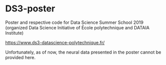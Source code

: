 # DS3-poster
Poster and respective code for Data Science Summer School 2019 (organized Data Science Initiative of École polytechnique and DATAIA Institute)

https://www.ds3-datascience-polytechnique.fr/

Unfortunately, as of now, the neural data presented in the poster cannot be provided here.

